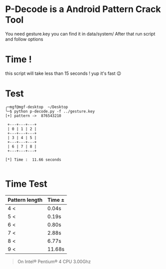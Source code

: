 # P-Decode is a Android Pattern Crack Tool
You need gesture.key you can find it in data/system/ 
After that run script and follow options

# Time !
this script will take less than 15 seconds ! yup it's fast :wink: 

# Test
```
╭─mgf@mgf-desktop  ~/Desktop  
╰─$ python p-decode.py -f ../gesture.key
[+] pattern ->  876543210

 +---+---+---+
 | 0 | 1 | 2 |
 +---+---+---+
 | 3 | 4 | 5 |
 +---+---+---+
 | 6 | 7 | 8 |
 +---+---+---+

[*] Time :  11.66 seconds


```
# Time Test 

|  Pattern length     |        Time ±           |
| ----------------    | ---------------------   |
|       4 <           |        0.04s            | 
|       5 <           |        0.19s            |
|       6 <           |        0.80s            |
|       7 <           |        2.88s            |
|       8 <           |        6.77s            |
|       9 <           |       11.68s            |

> On Intel® Pentium® 4 CPU 3.00Ghz 
